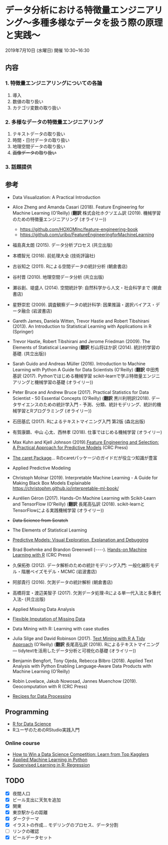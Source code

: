 データ分析における特徴量エンジニアリング～多種多様なデータを扱う際の原理と実践～
===================

2019年7月10日 (水曜日) 開催
10:30~16:30

## 内容

### 1. 特徴量エンジニアリングについての各論

1. 導入
2. 数値の取り扱い
3. カテゴリ変数の取り扱い

### 2. 多様なデータの特徴量エンジニアリング

1. テキストデータの取り扱い
2. 時間・日付データの取り扱い
3. 地理空間データの取り扱い
4. ~~画像データの取り扱い~~

### 3. 話題提供

## 参考

- Data Visualization: A Practical Introduction
- Alice Zheng and Amanda Casari (2018). Feature Engineering for Machine Learning (O'Reilly) (**翻訳** 株式会社ホクソエム訳 (2019). 機械学習のための特徴量エンジニアリング (オライリー))
    - https://github.com/HOXOMInc/feature-engineering-book
    - https://github.com/uribo/FeatureEngineeringforMachineLearning
- 福島真太朗 (2015). データ分析プロセス (共立出版)
- 本橋智光 (2018). 前処理大全 (技術評論社)
- 古谷知之 (2011). Rによる空間データの統計分析 (朝倉書店)
- 谷村晋 (2010). 地理空間データ分析 (共立出版)
- 瀬谷創、堤盛人 (2014). 空間統計学: 自然科学から人文・社会科学まで (朝倉書店)
- 星野崇宏 (2009). 調査観察データの統計科学: 因果推論・選択バイアス・データ融合 (岩波書店)
- Gareth James, Daniela Witten, Trevor Hastie and Robert Tibshirani (2013). An Introduction to Statistical Learning with Applications in R (Springer)
- Trevor Hastie, Robert Tibshirani and Jerome Friedman (2009). The Elements of Statistical Learning (**翻訳** 杉山将ほか訳 (2014). 統計的学習の基礎. (共立出版))
- Sarah Guido and Andreas Müller (2016). Introduction to Machine Learning with Python A Guide for Data Scientists (O'Reilly) (**翻訳** 中田秀基訳 (2017). Pythonではじめる機械学習 scikit-learnで学ぶ特徴量エンジニアリングと機械学習の基礎 (オライリー))
- Peter Bruce and Andrew Bruce (2017). Practical Statistics for Data Scientist - 50 Essential Concepts (O'Reilly) (**翻訳** 黒川利明訳(2018). データサイエンスのための統計学入門 - 予測、分類、統計モデリング、統計的機械学習とRプログラミング (オライリー))
- 石田基広 (2017). Rによるテキストマイニング入門 第2版 (森北出版)
- 有賀康顕、中山 心太、西林孝 (2018). 仕事ではじめる機械学習 (オライリー)
- Max Kuhn and Kjell Johnson (2019).[Feature Engineering and Selection: A Practical Approach for Predictive Models](https://bookdown.org/max/FES/) (CRC Press)
- [The caret Package](http://topepo.github.io/caret/index.html)... Rのcaretパッケージのガイドだが役立つ知識が豊富
- Applied Predictive Modeling
- Christoph Molnar (2019). Interpretable Machine Learning - A Guide for Making Black Box Models Explainable https://christophm.github.io/interpretable-ml-book/
- Aurélien Géron (2017). Hands-On Machine Learning with Scikit-Learn and TensorFlow (O'Reilly) (**翻訳** 長尾高弘訳 (2018). scikit-learnとTensorFlowによる実践機械学習 (オライリー))
- ~~Data Science from Scratch~~
- The Elements of Statistical Learning
- [Predictive Models: Visual Exploration, Explanation and Debugging](https://pbiecek.github.io/PM_VEE/)
- Brad Boehmke and Brandon Greenwell (----). [Hands-on Machine Learning with R](https://bradleyboehmke.github.io/HOML/) (CRC Press)
- 久保拓弥 (2012). データ解析のための統計モデリング入門: 一般化線形モデル・階層ベイズモデル・MCMC (岩波書店)
- 阿部貴行 (2016). 欠測データの統計解析 (朝倉書店)
- 高橋将宜・渡辺美智子 (2017). 欠測データ処理-Rによる単一代入法と多重代入法- (共立出版)
- Applied Missing Data Analysis
- [Flexible Imputation of Missing Data](https://stefvanbuuren.name/fimd)
- Data Mining with R: Learning with case studies
- Julia Silge and David Robinson (2017). [Text Mining with R A Tidy Approach](https://www.tidytextmining.com/) (O'Reilly) (**翻訳** 長尾高弘訳 (2018). Rによるテキストマイニング — tidytextを活用したデータ分析と可視化の基礎 (オライリー))
- Benjamin Bengfort, Tony Ojeda, Rebecca Bilbro (2018). Applied Text Analysis with Python Enabling Language-Aware Data Products with Machine Learning (O'Reilly)
- Robin Lovelace, Jakub Nowosad, Jannes Muenchow (2019). Geocomputation with R (CRC Press)

- [Recipes for Data Processing](https://github.com/topepo/user2018)

## Programming

- [R for Data Science](https://r4ds.had.co.nz/)
- RユーザのためのRStudio実践入門

### Online course

- [How to Win a Data Science Competition: Learn from Top Kagglers](https://www.coursera.org/learn/competitive-data-science)
- [Applied Machine Learning in Python](https://www.coursera.org/learn/python-machine-learning)
- [Supervised Learning in R: Regression](https://www.datacamp.com/courses/supervised-learning-in-r-regression)

## TODO

- [x] 夜間人口
- [x] ビール支出に天気を追加
- [x] 関東
- [x] 東京駅からの距離
- [x] ダークテーマ
- [x] イラストの作成... モデリングのプロセス、データ分割
- [ ] リンクの確認
- [x] ビールデータセット
